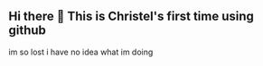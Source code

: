 ## Hi there 👋 This is Christel's first time using github
im so lost i have no idea what im doing

<!--
**christelgo/christelgo** is a ✨ _special_ ✨ repository because its `README.md` (this file) appears on your GitHub profile.

Here are some ideas to get you started:

- 🔭 I’m currently working on myself( i'm in my self improvement arc)
- 🌱 I’m currently learning how to use github
- 👯 I’m looking to collaborate on how to survive ai and data engineering
- 🤔 I’m looking for help with the girls
- 💬 Ask me about my terrible love life
- 📫 How to reach me: just say my name
- 😄 Pronouns: she/her
- ⚡ Fun fact: i am gonna learn skateboarding
-->

